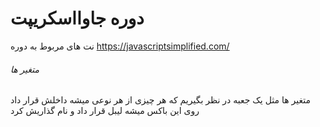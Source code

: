 # دوره جاوااسکریپت

نت های مربوط به دوره
<https://javascriptsimplified.com/>

###### متغیر ها

متغیر ها مثل یک جعبه در نظر بگیریم که هر چیزی از هر نوعی میشه داخلش قرار داد
روی این باکس میشه لیبل قرار داد و نام گذاریش کرد
